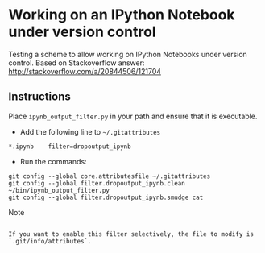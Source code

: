 Working on an IPython Notebook under version control
====================================================

Testing a scheme to allow working on IPython Notebooks
under version control. Based on Stackoverflow answer:
http://stackoverflow.com/a/20844506/121704

Instructions
------------

Place `ipynb_output_filter.py` in your path and ensure that it is executable.

- Add the following line to `~/.gitattributes`

```
*.ipynb    filter=dropoutput_ipynb
```

- Run the commands:

```
git config --global core.attributesfile ~/.gitattributes
git config --global filter.dropoutput_ipynb.clean ~/bin/ipynb_output_filter.py
git config --global filter.dropoutput_ipynb.smudge cat
```

Note
~~~~

If you want to enable this filter selectively, the file to modify is
`.git/info/attributes`.
